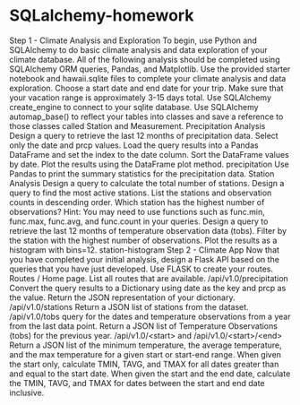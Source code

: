 # SQLalchemy-homework
Step 1 - Climate Analysis and Exploration To begin, use Python and SQLAlchemy to do basic climate analysis and data exploration of your climate database. All of the following analysis should be completed using SQLAlchemy ORM queries, Pandas, and Matplotlib.  Use the provided starter notebook and hawaii.sqlite files to complete your climate analysis and data exploration.  Choose a start date and end date for your trip. Make sure that your vacation range is approximately 3-15 days total.  Use SQLAlchemy create_engine to connect to your sqlite database.  Use SQLAlchemy automap_base() to reflect your tables into classes and save a reference to those classes called Station and Measurement.  Precipitation Analysis Design a query to retrieve the last 12 months of precipitation data.  Select only the date and prcp values.  Load the query results into a Pandas DataFrame and set the index to the date column.  Sort the DataFrame values by date.  Plot the results using the DataFrame plot method.  precipitation  Use Pandas to print the summary statistics for the precipitation data.  Station Analysis Design a query to calculate the total number of stations.  Design a query to find the most active stations.  List the stations and observation counts in descending order.  Which station has the highest number of observations?  Hint: You may need to use functions such as func.min, func.max, func.avg, and func.count in your queries.  Design a query to retrieve the last 12 months of temperature observation data (tobs).  Filter by the station with the highest number of observations.  Plot the results as a histogram with bins=12.  station-histogram  Step 2 - Climate App Now that you have completed your initial analysis, design a Flask API based on the queries that you have just developed.  Use FLASK to create your routes. Routes /  Home page.  List all routes that are available.  /api/v1.0/precipitation  Convert the query results to a Dictionary using date as the key and prcp as the value.  Return the JSON representation of your dictionary.  /api/v1.0/stations  Return a JSON list of stations from the dataset. /api/v1.0/tobs  query for the dates and temperature observations from a year from the last data point. Return a JSON list of Temperature Observations (tobs) for the previous year. /api/v1.0/&lt;start> and /api/v1.0/&lt;start>/&lt;end>  Return a JSON list of the minimum temperature, the average temperature, and the max temperature for a given start or start-end range.  When given the start only, calculate TMIN, TAVG, and TMAX for all dates greater than and equal to the start date.  When given the start and the end date, calculate the TMIN, TAVG, and TMAX for dates between the start and end date inclusive.
